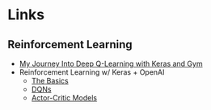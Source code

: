 # Links

## Reinforcement Learning
* [My Journey Into Deep Q-Learning with Keras and Gym](https://medium.com/@gtnjuvin/my-journey-into-deep-q-learning-with-keras-and-gym-3e779cc12762)
* Reinforcement Learning w/ Keras + OpenAI
    * [The Basics](https://medium.com/@yashpatel_86510/reinforcement-learning-w-keras-openai-698add10b4eb "Part 1")
    * [DQNs](https://towardsdatascience.com/reinforcement-learning-w-keras-openai-dqns-1eed3a5338c "Part 2")
    * [Actor-Critic Models](https://towardsdatascience.com/reinforcement-learning-w-keras-openai-actor-critic-models-f084612cfd69 "Part 3")
